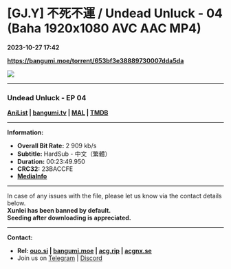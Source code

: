 # [GJ.Y] 不死不運 / Undead Unluck - 04 (Baha 1920x1080 AVC AAC MP4)

**2023-10-27 17:42**

**https://bangumi.moe/torrent/653bf3e38889730007dda5da**

![](https://rr1---bh.raws.dev/B/2KU/35/c054e398bc6cb729b9fdea27211nq0z5.JPG)

* * *

### **__Undead Unluck__** - EP 04

**[AniList](https://anilist.co/anime/154116) | [bangumi.tv](https://bgm.tv/subject/397808) | [MAL](https://myanimelist.net/anime/52741) | [TMDB](https://www.themoviedb.org/tv/209077)**

* * *

**Information:**

*   **Overall Bit Rate:** 2 909 kb/s
*   **Subtitle:** HardSub - 中文（繁體）
*   **Duration:** 00:23:49.950
*   **CRC32:** 23BACCFE
*   **[MediaInfo](https://rr1---nfo.raws.dev/%5BGJ.Y%5D%20%E4%B8%8D%E6%AD%BB%E4%B8%8D%E9%81%8B%20-%2004%20%28Baha%201920x1080%20AVC%20AAC%20MP4%29%20%5B23BACCFE%5D.mp4.nfo)**

* * *

In case of any issues with the file, please let us know via the contact details below.  
**Xunlei has been banned by default.**  
**Seeding after downloading is appreciated.**

* * *

**Contact:**

*   **Rel: [ouo.si](https://ouo.si/user/BraveSail) | [bangumi.moe](https://bangumi.moe/search/63e4b7585fa12c0007949b88) | [acg.rip](https://acg.rip/user/5570) | [acgnx.se](https://share.acgnx.se/user-529-1.html)**
*   Join us on [Telegram](https://kirara-fantasia.moe/telegram) | [Discord](https://kirara-fantasia.moe/discord)